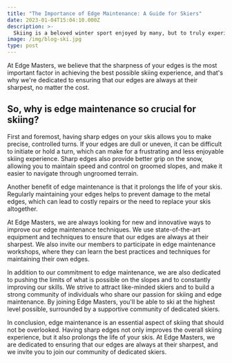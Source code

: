 ```yaml
---
title: "The Importance of Edge Maintenance: A Guide for Skiers"
date: 2023-01-04T15:04:10.000Z
description: >-
  Skiing is a beloved winter sport enjoyed by many, but to truly experience the thrill and exhilaration of the sport, it's essential to have properly maintained edges on your skis.
image: /img/blog-ski.jpg
type: post
---
```


At Edge Masters, we believe that the sharpness of your edges is the most important factor in achieving the best possible skiing experience, and that's why we're dedicated to ensuring that our edges are always at their sharpest, no matter the cost.

## So, why is edge maintenance so crucial for skiing?

First and foremost, having sharp edges on your skis allows you to make precise, controlled turns. If your edges are dull or uneven, it can be difficult to initiate or hold a turn, which can make for a frustrating and less enjoyable skiing experience. Sharp edges also provide better grip on the snow, allowing you to maintain speed and control on groomed slopes, and make it easier to navigate through ungroomed terrain.

Another benefit of edge maintenance is that it prolongs the life of your skis. Regularly maintaining your edges helps to prevent damage to the metal edges, which can lead to costly repairs or the need to replace your skis altogether.

At Edge Masters, we are always looking for new and innovative ways to improve our edge maintenance techniques. We use state-of-the-art equipment and techniques to ensure that our edges are always at their sharpest. We also invite our members to participate in edge maintenance workshops, where they can learn the best practices and techniques for maintaining their own edges.

In addition to our commitment to edge maintenance, we are also dedicated to pushing the limits of what is possible on the slopes and to constantly improving our skills. We strive to attract like-minded skiers and to build a strong community of individuals who share our passion for skiing and edge maintenance. By joining Edge Masters, you'll be able to ski at the highest level possible, surrounded by a supportive community of dedicated skiers.

In conclusion, edge maintenance is an essential aspect of skiing that should not be overlooked. Having sharp edges not only improves the overall skiing experience, but it also prolongs the life of your skis. At Edge Masters, we are dedicated to ensuring that our edges are always at their sharpest, and we invite you to join our community of dedicated skiers.
